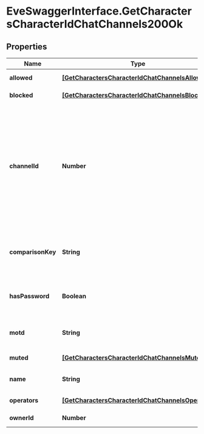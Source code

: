 # EveSwaggerInterface.GetCharactersCharacterIdChatChannels200Ok

## Properties
Name | Type | Description | Notes
------------ | ------------- | ------------- | -------------
**allowed** | [**[GetCharactersCharacterIdChatChannelsAllowed]**](GetCharactersCharacterIdChatChannelsAllowed.md) | allowed array | 
**blocked** | [**[GetCharactersCharacterIdChatChannelsBlocked]**](GetCharactersCharacterIdChatChannelsBlocked.md) | blocked array | 
**channelId** | **Number** | Unique channel ID. Always negative for player-created channels. Permanent (CCP created) channels have a positive ID, but don&#39;t appear in the API | 
**comparisonKey** | **String** | Normalized, unique string used to compare channel names | 
**hasPassword** | **Boolean** | Whether this is a password protected channel | 
**motd** | **String** | Message of the day for this channel | 
**muted** | [**[GetCharactersCharacterIdChatChannelsMuted]**](GetCharactersCharacterIdChatChannelsMuted.md) | muted array | 
**name** | **String** | Displayed name of channel | 
**operators** | [**[GetCharactersCharacterIdChatChannelsOperator]**](GetCharactersCharacterIdChatChannelsOperator.md) | operators array | 
**ownerId** | **Number** | owner_id integer | 


